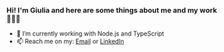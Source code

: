 ### Hi! I'm Giulia and here are some things about me and my work 👩🏼‍💻
- 🔭 I’m currently working with Node.js and TypeScript
- 📫 Reach me on my: [Email](19deoligi@gmail.com) or [LinkedIn](https://www.linkedin.com/in/giuliamoscoso)
